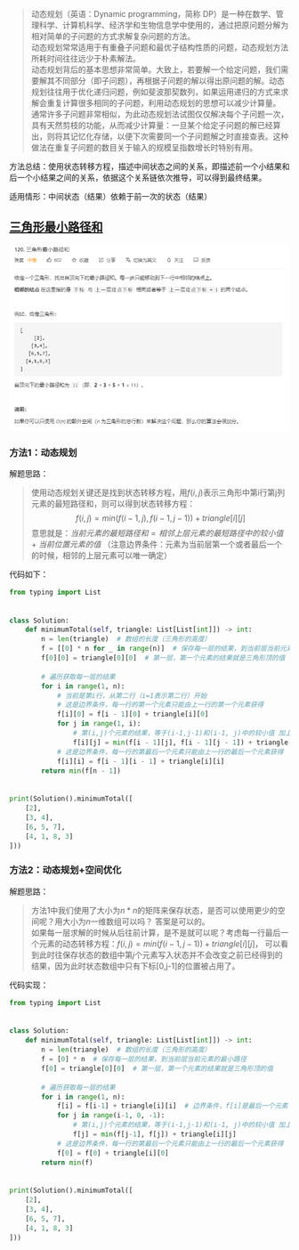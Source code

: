 
> 动态规划（英语：Dynamic programming，简称 DP）是一种在数学、管理科学、计算机科学、经济学和生物信息学中使用的，通过把原问题分解为相对简单的子问题的方式求解复杂问题的方法。  
> 动态规划常常适用于有重叠子问题和最优子结构性质的问题，动态规划方法所耗时间往往远少于朴素解法。   
> 动态规划背后的基本思想非常简单。大致上，若要解一个给定问题，我们需要解其不同部分（即子问题），再根据子问题的解以得出原问题的解。动态规划往往用于优化递归问题，例如斐波那契数列，如果运用递归的方式来求解会重复计算很多相同的子问题，利用动态规划的思想可以减少计算量。   
> 通常许多子问题非常相似，为此动态规划法试图仅仅解决每个子问题一次，具有天然剪枝的功能，从而减少计算量：一旦某个给定子问题的解已经算出，则将其记忆化存储，以便下次需要同一个子问题解之时直接查表。这种做法在重复子问题的数目关于输入的规模呈指数增长时特别有用。

方法总结：使用状态转移方程，描述中间状态之间的关系，即描述前一个小结果和后一个小结果之间的关系，依据这个关系链依次推导，可以得到最终结果。

适用情形：中间状态（结果）依赖于前一次的状态（结果）

## [三角形最小路径和](https://leetcode-cn.com/problems/triangle/)

![](https://raw.githubusercontent.com/fadeawaylove/article-images/master/%E4%B8%89%E8%A7%92%E5%BD%A2%E6%9C%80%E5%B0%8F%E8%B7%AF%E5%BE%84%E5%92%8C.png)

### 方法1：动态规划
解题思路：
> 使用动态规划关键还是找到状态转移方程，用$f(i,j)$表示三角形中第i行第j列元素的最短路径和，则可以得到状态转移方程：  
> $$
>f(i,j)=min(f(i-1, j), f(i-1, j-1)) + triangle[i][j]
>$$
> 意思就是：$当前元素的最短路径和=相邻上层元素的最短路径中的较小值+当前位置元素的值$
>（注意边界条件：元素为当前层第一个或者最后一个的时候，相邻的上层元素可以唯一确定）

代码如下：

```python
from typing import List


class Solution:
    def minimumTotal(self, triangle: List[List[int]]) -> int:
        n = len(triangle)  # 数组的长度（三角形的高度）
        f = [[0] * n for _ in range(n)]  # 保存每一层的结果，到当前层当前元素的最小路径
        f[0][0] = triangle[0][0]  # 第一层，第一个元素的结果就是三角形顶的值

        # 遍历获取每一层的结果
        for i in range(1, n):
            # 当前是第i行，从第二行（i=1表示第二行）开始
            # 这是边界条件，每一行的第一个元素只能由上一行的第一个元素获得
            f[i][0] = f[i - 1][0] + triangle[i][0]
            for j in range(1, i):
                # 第(i,j)个元素的结果，等于(i-1,j-1)和(i-1, j)中的较小值 加上 (i,j)处原本的值
                f[i][j] = min(f[i - 1][j], f[i - 1][j - 1]) + triangle[i][j]
            # 这是边界条件，每一行的第最后一个元素只能由上一行的最后一个元素获得
            f[i][i] = f[i - 1][i - 1] + triangle[i][i]
        return min(f[n - 1])


print(Solution().minimumTotal([
    [2],
    [3, 4],
    [6, 5, 7],
    [4, 1, 8, 3]
]))

```

### 方法2：动态规划+空间优化
解题思路：
> 方法1中我们使用了大小为$n*n$的矩阵来保存状态，是否可以使用更少的空间呢？用大小为$n$一维数组可以吗？
> 答案是可以的。   
> 如果每一层求解的时候从后往前计算，是不是就可以呢？考虑每一行最后一个元素的动态转移方程：$f(i,j)=min(f(i-1,j-1))+triangle[i][j]$，
>可以看到此时往保存状态的数组中第$j$个元素写入状态并不会改变之前已经得到的结果，因为此时状态数组中只有下标[0,j-1]的位置被占用了。


代码实现：
```python
from typing import List


class Solution:
    def minimumTotal(self, triangle: List[List[int]]) -> int:
        n = len(triangle)  # 数组的长度（三角形的高度）
        f = [0] * n  # 保存每一层的结果，到当前层当前元素的最小路径
        f[0] = triangle[0][0]  # 第一层，第一个元素的结果就是三角形顶的值

        # 遍历获取每一层的结果
        for i in range(1, n):
            f[i] = f[i-1] + triangle[i][i]  # 边界条件，f[i]是最后一个元素
            for j in range(i-1, 0, -1):
                # 第(i,j)个元素的结果，等于(i-1,j-1)和(i-1, j)中的较小值 加上 (i,j)处原本的值
                f[j] = min(f[j-1], f[j]) + triangle[i][j]
            # 这是边界条件，每一行的第最后一个元素只能由上一行的最后一个元素获得
            f[0] = f[0] + triangle[i][0]
        return min(f)


print(Solution().minimumTotal([
    [2],
    [3, 4],
    [6, 5, 7],
    [4, 1, 8, 3]
]))
```

